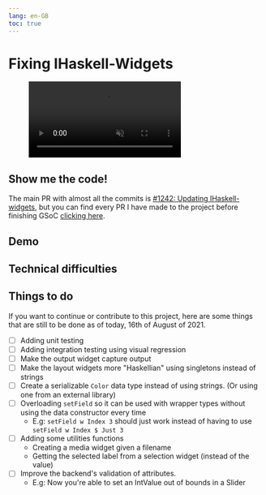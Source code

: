 ```yaml
---
lang: en-GB
toc: true
---
```

# Fixing IHaskell-Widgets
<figure class="video_container">
  <video autoplay loop muted playsinline>
    <source src="{{site.baseurl}}/assets/demos/bincounter.webm" type="video/webm">
    <source src="{{site.baseurl}}/assets/demos/bincounter.mp4" type="video/mp4">
  </video>
</figure>

## Show me the code!
The main PR with almost all the commits is [#1242: Updating IHaskell-widgets](https://github.com/gibiansky/IHaskell/pull/1242),
but you can find every PR I have made to the project before finishing GSoC [clicking here](https://github.com/gibiansky/IHaskell/pulls?q=is%3Apr+author%3Adaviddavo+created%3A%3C2021-08-23+).

## Demo

## Technical difficulties

## Things to do

If you want to continue or contribute to this project, here are some things that
are still to be done as of today, 16th of August of 2021.

- [ ] Adding unit testing
- [ ] Adding integration testing using visual regression
- [ ] Make the output widget capture output
- [ ] Make the layout widgets more "Haskellian" using singletons instead of strings
- [ ] Create a serializable `Color` data type instead of using strings. (Or using one from an external library)
- [ ] Overloading `setField` so it can be used with wrapper types without using the data constructor every time
  - E.g: `setField w Index 3` should just work instead of having to use `setField w Index $ Just 3`
- [ ] Adding some utilities functions
  - Creating a media widget given a filename
  - Getting the selected label from a selection widget (instead of the value)
- [ ] Improve the backend's validation of attributes.
  - E.g: Now you're able to set an IntValue out of bounds in a Slider
